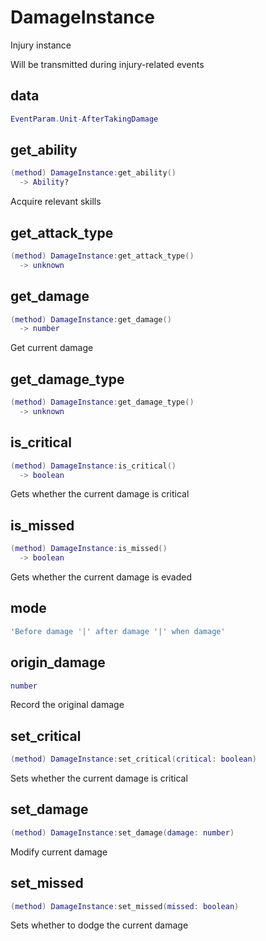 # DamageInstance

Injury instance

Will be transmitted during injury-related events

## data

```lua
EventParam.Unit-AfterTakingDamage
```

## get_ability

```lua
(method) DamageInstance:get_ability()
  -> Ability?
```

 Acquire relevant skills
## get_attack_type

```lua
(method) DamageInstance:get_attack_type()
  -> unknown
```

## get_damage

```lua
(method) DamageInstance:get_damage()
  -> number
```

 Get current damage
## get_damage_type

```lua
(method) DamageInstance:get_damage_type()
  -> unknown
```

## is_critical

```lua
(method) DamageInstance:is_critical()
  -> boolean
```

 Gets whether the current damage is critical
## is_missed

```lua
(method) DamageInstance:is_missed()
  -> boolean
```

 Gets whether the current damage is evaded
## mode

```lua
'Before damage '|' after damage '|' when damage'
```

## origin_damage

```lua
number
```

Record the original damage
## set_critical

```lua
(method) DamageInstance:set_critical(critical: boolean)
```

 Sets whether the current damage is critical
## set_damage

```lua
(method) DamageInstance:set_damage(damage: number)
```

 Modify current damage
## set_missed

```lua
(method) DamageInstance:set_missed(missed: boolean)
```

 Sets whether to dodge the current damage

